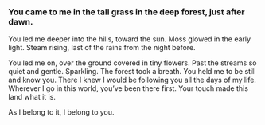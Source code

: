 ### You came to me in the tall grass in the deep forest, just after dawn.

You led me deeper into the hills, toward the sun. Moss glowed in the early light. Steam rising, last of the rains from the night before.

You led me on, over the ground covered in tiny flowers. Past the streams so quiet and gentle. Sparkling. The forest took a breath. You held me to be still and know you. There I knew I would be following you all the days of my life. Wherever I go in this world, you’ve been there first. Your touch made this land what it is. 

As I belong to it, I belong to you.